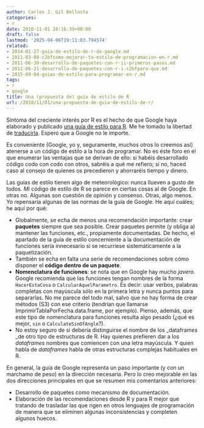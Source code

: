 ```yaml
---
author: Carlos J. Gil Bellosta
categories:
- r
date: 2010-11-01 20:16:39+00:00
draft: false
lastmod: '2025-04-06T19:11:03.794574'
related:
- 2014-01-27-guia-de-estilo-de-r-de-google.md
- 2011-03-08-c2bfcomo-mejorar-tu-estilo-de-programacion-en-r.md
- 2011-06-30-desarrollo-de-paquetes-con-r-ii-primeros-pasos.md
- 2011-06-21-desarrollo-de-paquetes-con-r-i-c2bfpara-que.md
- 2015-09-04-guias-de-estilo-para-programar-en-r.md
tags:
- r
- google
title: Una (propuesta de) guía de estilo de R
url: /2010/11/01/una-propuesta-de-guia-de-estilo-de-r/
---
```


Síntoma del creciente interés por R es el hecho de que Google haya elaborado y publicado [una guía de estilo para R](http://google-styleguide.googlecode.com/svn/trunk/google-r-style.html). Me he tomado la libertad de [traducirla](http://www.datanalytics.com/2014/01/27/guia-de-estilo-de-r-de-google/). Espero que a Google no le importe.

Es conveniente (Google, yo y, seguramente, muchos otros lo creemos así) atenerse a un código de estilo a la hora de programar. No es éste foro en el que enumerar las ventajas que se derivan de ello: si habéis desarrollado código codo con codo con otros, sabréis a qué me refiero; si no, haced caso al consejo de quienes os precedieron y ahorraréis tiempo y dinero.

Las guías de estilo tienen algo de meteorológico: nunca llueven a gusto de todos. _Mi_ código de estilo de R se parece en ciertas cosas al de Google. En otras no. Algunas son cuestión de opinión y consenso. Otras, algo menos. Yo repensaría algunas de las normas de la guía de Google. He aquí cuáles; he aquí por qué:



* Globalmente, se echa de menos una recomendación importante: crear **paquetes** siempre que sea posible. Crear paquetes permite (y obliga a) mantener las funciones, etc., propiamente documentadas. De hecho, el apartado de la guía de estilo concerniente a la documentación de funciones sería innecesario si se recurriese sistemáticamente a la paquetización.
* También se echa en falta una serie de recomendaciones sobre cómo disponer el **código dentro de un paquete**.
* **Nomenclatura de funciones**: se nota que en Google hay mucho _javero_. Google recomienda que las funciones tengan nombres de la forma `HacerEstaCosa` o `CalcularAquelParametro`. Es decir: usar verbos, palabras completas con mayúscula sólo en la primera letra y nunca puntos para separarlas. No me parece del todo mal, salvo que no hay forma de crear métodos (S3) con ese criterio (tendrían que llamarse ImprimirTablaPorFecha.data.frame, por ejemplo). Pienso, además, que este tipo de nomenclatura para funciones resulta algo pesado (¿qué es mejor, `sin` o `CalculateSinOfAngle`?).
* No estoy seguro de si debería distinguirse el nombre de los _dataframes _de otro tipo de estructuras de R. Hay quienes prefieren dar a los _dataframes_ nombres que comiencen con una letra mayúscula. Y quien habla de _dataframes_ habla de otras estructuras complejas habituales en R.

En general, la guía de Google representa un paso importante (y con un marchamo de peso) en la dirección necesaria. Pero lo creo mejorable en las dos direcciones principales en que se resumen mis comentarios anteriores:

* Desarrollo de paquetes como mecanismo de documentación.
* Elaboración de las recomendaciones desde R y para R mejor que tratando de trasladar las que rigen en otros lenguajes de programación de manera que se eliminen algunas inconsistencias y completen algunos huecos.